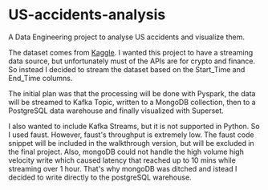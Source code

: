 # US-accidents-analysis

A Data Engineering project to analyse US accidents and visualize them.

The dataset comes from [Kaggle](https://www.kaggle.com/datasets/sobhanmoosavi/us-accidents). I wanted this project to have a streaming data source, but unfortunately must of the APIs are for crypto and finance. So instead I decided to stream the dataset based on the Start_Time and End_Time columns.

The initial plan was that the processing will be done with Pyspark, the data will be streamed to Kafka Topic, written to a MongoDB collection, then to a PostgreSQL data warehouse and finally visualized with Superset.

I also wanted to include Kafka Streams, but it is not supported in Python. So I used faust. However, faust's throughput is extremely low. The faust code snippet will be included in the walkthrough version, but will be excluded in the final project. Also, mongoDB could not handle the high volume high velocity write which caused latency that reached up to 10 mins while streaming over 1 hour. That's why mongoDB was ditched and istead I decided to write directly to the postgreSQL warehouse.
